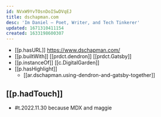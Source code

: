 ```yaml
---
id: NVxW9YvTOsnDoISwDVqEJ
title: dschapman.com
desc: 'Im Daniel — Poet, Writer, and Tech Tinkerer'
updated: 1671310411154
created: 1633198600307
---
```


- [[p.hasURL]] https://www.dschapman.com/
- [[p.builtWith]] [[prdct.dendron]] [[prdct.Gatsby]]
- [[p.instanceOf]] [[c.DigitalGarden]]
- [[p.hasHighlight]]
  - [[ar.dschapman.using-dendron-and-gatsby-together]]

## [[p.hadTouch]]

- #t.2022.11.30 because MDX and maggie
